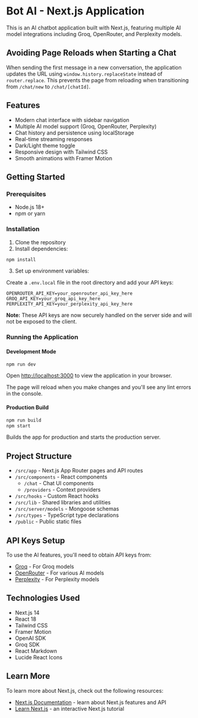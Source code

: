 # Bot AI - Next.js Application

This is an AI chatbot application built with Next.js, featuring multiple AI model
integrations including Groq, OpenRouter, and Perplexity models.

## Avoiding Page Reloads when Starting a Chat

When sending the first message in a new conversation, the application updates the
URL using `window.history.replaceState` instead of `router.replace`. This prevents
the page from reloading when transitioning from `/chat/new` to `/chat/[chatId]`.

## Features

- Modern chat interface with sidebar navigation
- Multiple AI model support (Groq, OpenRouter, Perplexity)
- Chat history and persistence using localStorage
- Real-time streaming responses
- Dark/Light theme toggle
- Responsive design with Tailwind CSS
- Smooth animations with Framer Motion

## Getting Started

### Prerequisites

- Node.js 18+ 
- npm or yarn

### Installation

1. Clone the repository
2. Install dependencies:

```bash
npm install
```

3. Set up environment variables:

Create a `.env.local` file in the root directory and add your API keys:

```env
OPENROUTER_API_KEY=your_openrouter_api_key_here
GROQ_API_KEY=your_groq_api_key_here
PERPLEXITY_API_KEY=your_perplexity_api_key_here
```

**Note:** These API keys are now securely handled on the server side and will not be exposed to the client.

### Running the Application

#### Development Mode

```bash
npm run dev
```

Open [http://localhost:3000](http://localhost:3000) to view the application in your browser.

The page will reload when you make changes and you'll see any lint errors in the console.

#### Production Build

```bash
npm run build
npm start
```

Builds the app for production and starts the production server.

## Project Structure

- `/src/app` - Next.js App Router pages and API routes
- `/src/components` - React components
  - `/chat` - Chat UI components
  - `/providers` - Context providers
- `/src/hooks` - Custom React hooks
- `/src/lib` - Shared libraries and utilities
- `/src/server/models` - Mongoose schemas
- `/src/types` - TypeScript type declarations
- `/public` - Public static files

## API Keys Setup

To use the AI features, you'll need to obtain API keys from:

- [Groq](https://groq.com/) - For Groq models
- [OpenRouter](https://openrouter.ai/) - For various AI models
- [Perplexity](https://perplexity.ai/) - For Perplexity models

## Technologies Used

- Next.js 14
- React 18
- Tailwind CSS
- Framer Motion
- OpenAI SDK
- Groq SDK
- React Markdown
- Lucide React Icons

## Learn More

To learn more about Next.js, check out the following resources:

- [Next.js Documentation](https://nextjs.org/docs) - learn about Next.js features and API
- [Learn Next.js](https://nextjs.org/learn) - an interactive Next.js tutorial
